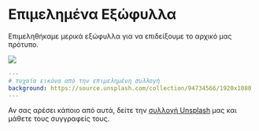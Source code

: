 # Επιμελημένα Εξώφυλλα

Επιμεληθήκαμε μερικά εξώφυλλα για να επιδείξουμε το αρχικό μας πρότυπο.

![](/screenshots/covers.png)

```yaml
---
# τυχαία εικόνα από την επιμελημένη συλλογή
background: https://source.unsplash.com/collection/94734566/1920x1080
---
```

Αν σας αρέσει κάποιο από αυτά, δείτε την [συλλογή Unsplash](https://unsplash.com/collections/94734566/slidev) μας και μάθετε τους συγγραφείς τους.
